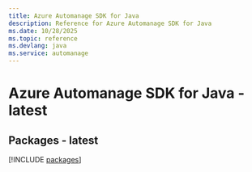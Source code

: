 ```yaml
---
title: Azure Automanage SDK for Java
description: Reference for Azure Automanage SDK for Java
ms.date: 10/28/2025
ms.topic: reference
ms.devlang: java
ms.service: automanage
---
```

# Azure Automanage SDK for Java - latest
## Packages - latest
[!INCLUDE [packages](automanage-index.md)]